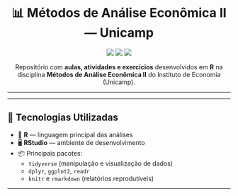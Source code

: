 <h1 align="center">📊 Métodos de Análise Econômica II — Unicamp</h1>

<p align="center">
  <img src="https://img.shields.io/badge/Linguagem-R-blue?logo=r&logoColor=white" />
  <img src="https://img.shields.io/badge/Editor-RStudio-75AADB?logo=rstudio&logoColor=white" />
  <img src="https://img.shields.io/badge/Status-Em%20Andamento-yellow" />
</p>

<p align="center">
  Repositório com <b>aulas, atividades e exercícios</b> desenvolvidos em <b>R</b> 
  na disciplina <b>Métodos de Análise Econômica II</b> do Instituto de Economia (Unicamp).  
</p>

---

---

## 🚀 Tecnologias Utilizadas

- 🐍 **R** — linguagem principal das análises  
- 🖥 **RStudio** — ambiente de desenvolvimento  
- 📦 Principais pacotes:
  - `tidyverse` (manipulação e visualização de dados)  
  - `dplyr`, `ggplot2`, `readr`  
  - `knitr` e `rmarkdown` (relatórios reprodutíveis)  

---



